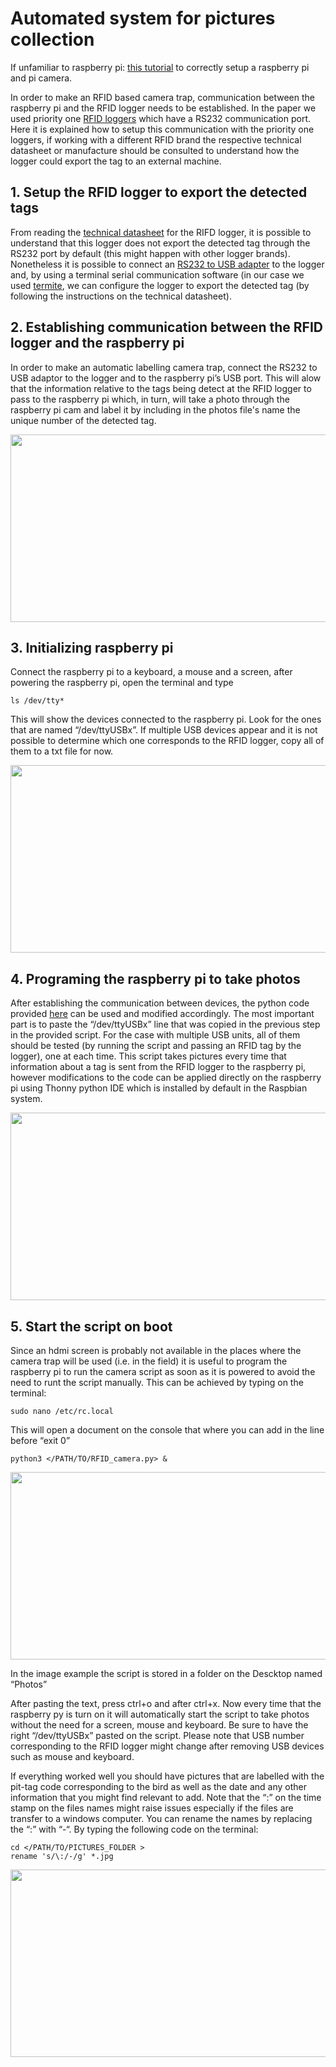 # Automated system for pictures collection

If unfamiliar to raspberry pi: [this tutorial](https://github.com/AndreCFerreira/Weaver_individualID/tree/master/Automated_pictures_collection/Setting_up_raspberry_pi) to correctly setup a raspberry pi and pi camera.

In order to make an RFID based camera trap, communication between the raspberry pi and the RFID logger needs to be established. In the paper we used priority one [RFID loggers](http://www.priority1design.com.au/shopfront/index.php?main_page=product_info&cPath=1&products_id=29&zenid=u8jajja1gqub656pkmc9h8d1k7) which have a RS232 communication port. Here it is explained how to setup this communication with the priority one loggers, if working with a different RFID brand the respective technical datasheet or manufacture should be consulted to understand how the logger could export the tag to an external machine.

## 1. Setup the RFID logger to export the detected tags
From reading the [technical datasheet](http://www.priority1design.com.au/rfidlog_rfid_data_logger.pdf) for the RIFD logger, it is possible to understand that this logger does not export the detected tag through the RS232 port by default (this might happen with other logger brands). Nonetheless it is possible to connect an [RS232 to USB adapter]( https://en.wikipedia.org/wiki/USB_adapter#/media/File:FTDI_USB_SERIAL.jpg) to the logger and, by using a terminal serial communication software (in our case we used [termite]( https://www.compuphase.com/software_termite.htm), we can configure the logger to export the detected tag (by following the instructions on the technical datasheet).

## 2. Establishing communication between the RFID logger and the raspberry pi
In order to make an automatic labelling camera trap, connect the RS232 to USB adaptor to the logger and to the raspberry pi’s USB port.  This will alow that the information relative to the tags being detect at the RFID logger to pass to the raspberry pi which, in turn, will take a photo through the raspberry pi cam and label it by including in the photos file's name the unique number of the detected tag. 

<p align="center">
<img src="https://github.com/AndreCFerreira/Weaver_individualID/blob/master/Automated_pictures_collection/Images/Setup_pi_camera.JPG" width="600" height="300" />
</p>

## 3. Initializing raspberry pi
Connect the raspberry pi to a keyboard, a mouse and a screen, after powering the raspberry pi, open the terminal and type

```console
ls /dev/tty*
```
This will show the devices connected to the raspberry pi. Look for the ones that are named “/dev/ttyUSBx”. If multiple USB devices appear and it is not possible to determine which one corresponds to the RFID logger, copy all of them to a txt file for now.

<p align="center">
<img src="https://github.com/AndreCFerreira/Weaver_individualID/blob/master/Automated_pictures_collection/Images/ls_USB.png" width="600" height="300" />
</p>
 
## 4. Programing the raspberry pi to take photos
After establishing the communication between devices, the python code provided [here](https://github.com/AndreCFerreira/Weaver_individualID/blob/master/Automated_pictures_collection/RFID_camera.py) can be used and modified accordingly. The most important part is to paste the “/dev/ttyUSBx” line that was copied in the previous step in the provided script. For the case with multiple USB units, all of them should be tested (by running the script and passing an RFID tag by the logger), one at each time. This script takes pictures every time that information about a tag is sent from the RFID logger to the raspberry pi, however modifications to the code can be applied directly on the raspberry pi using Thonny python IDE which is installed by default in the Raspbian system.
 
<p align="center">
<img src="https://github.com/AndreCFerreira/Weaver_individualID/blob/master/Automated_pictures_collection/Images/Thonny_script.png" width="600" height="300" />
</p>

## 5. Start the script on boot 
Since an hdmi screen is probably not available in the places where the camera trap will be used (i.e. in the field) it is useful to program the raspberry pi to run the camera script as soon as it is powered to avoid the need to runt the script manually. This can be achieved by typing on the terminal:

```console
sudo nano /etc/rc.local
```

This will open a document on the console that where you can add in the line before “exit 0”

```console
python3 </PATH/TO/RFID_camera.py> &
```

<p align="center">
<img src="https://github.com/AndreCFerreira/Weaver_individualID/blob/master/Automated_pictures_collection/Images/script_on_boot.png" width="600" height="300" />
</p>

In the image example the script is stored in a folder on the Descktop named “Photos”
 
After pasting the text, press ctrl+o and after ctrl+x. Now every time that the raspberry py is turn on it will automatically start the script to take photos without the need for a screen, mouse and keyboard. Be sure to have the right “/dev/ttyUSBx” pasted on the script. Please note that USB number corresponding to the RFID logger might change after removing USB devices such as mouse and keyboard.

If everything worked well you should have pictures that are labelled with the pit-tag code corresponding to the bird as well as the date and any other information that you might find relevant to add. Note that the “:” on the time stamp on the files names might raise issues especially if the files are transfer to a windows computer. You can rename the names by replacing the “:” with “-“. By typing the following code on the terminal:

```console
cd </PATH/TO/PICTURES_FOLDER >
rename 's/\:/-/g' *.jpg
```

<p align="center">
<img src="https://github.com/AndreCFerreira/Weaver_individualID/blob/master/Automated_pictures_collection/Images/images.png" width="600" height="300" />
</p>

